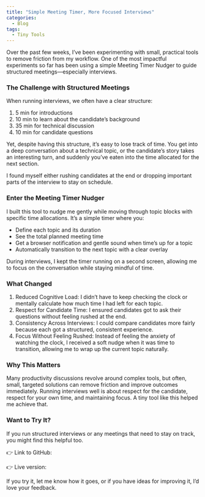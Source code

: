 ```yaml
---
title: "Simple Meeting Timer, More Focused Interviews"
categories:
  - Blog
tags:
  - Tiny Tools
---
```

Over the past few weeks, I’ve been experimenting with small, practical tools to remove friction from my workflow. One of the most impactful experiments so far has been using a simple Meeting Timer Nudger to guide structured meetings—especially interviews.

<h3>The Challenge with Structured Meetings</h3>

When running interviews, we often have a clear structure:

<ol><li>5 min for introductions</li>
<li>10 min to learn about the candidate’s background</li>
<li>35 min for technical discussion</li>
<li>10 min for candidate questions</li></ol>

Yet, despite having this structure, it’s easy to lose track of time. You get into a deep conversation about a technical topic, or the candidate’s story takes an interesting turn, and suddenly you’ve eaten into the time allocated for the next section.

I found myself either rushing candidates at the end or dropping important parts of the interview to stay on schedule.

<h3>Enter the Meeting Timer Nudger</h3>

I built this tool to nudge me gently while moving through topic blocks with specific time allocations. It’s a simple timer where you:

<ul><li>Define each topic and its duration</li>
<li>See the total planned meeting time</li>
<li>Get a browser notification and gentle sound when time’s up for a topic</li>
<li>Automatically transition to the next topic with a clear overlay</li></ul>

During interviews, I kept the timer running on a second screen, allowing me to focus on the conversation while staying mindful of time.

<h3>What Changed</h3>

<ol><li>Reduced Cognitive Load: I didn’t have to keep checking the clock or mentally calculate how much time I had left for each topic.</li>
<li>Respect for Candidate Time: I ensured candidates got to ask their questions without feeling rushed at the end.</li>
<li>Consistency Across Interviews: I could compare candidates more fairly because each got a structured, consistent experience.</li>
<li>Focus Without Feeling Rushed: Instead of feeling the anxiety of watching the clock, I received a soft nudge when it was time to transition, allowing me to wrap up the current topic naturally.</li></ol>

<h3>Why This Matters</h3>

Many productivity discussions revolve around complex tools, but often, small, targeted solutions can remove friction and improve outcomes immediately.
Running interviews well is about respect for the candidate, respect for your own time, and maintaining focus. A tiny tool like this helped me achieve that.

<h3>Want to Try It?</h3>

If you run structured interviews or any meetings that need to stay on track, you might find this helpful too.

👉 Link to GitHub:

👉 Live version:

If you try it, let me know how it goes, or if you have ideas for improving it, I’d love your feedback.
